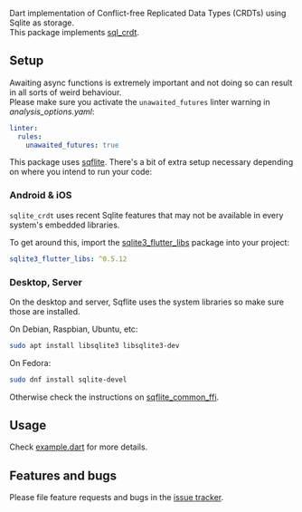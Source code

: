 Dart implementation of Conflict-free Replicated Data Types (CRDTs) using Sqlite as storage.  
This package implements [sql_crdt](https://github.com/cachapa/sql_crdt).

## Setup

Awaiting async functions is extremely important and not doing so can result in all sorts of weird behaviour.  
Please make sure you activate the `unawaited_futures` linter warning in *analysis_options.yaml*:

```yaml
linter:
  rules:
    unawaited_futures: true
```

This package uses [sqflite](https://pub.dev/packages/sqflite). There's a bit of extra setup necessary depending on where you intend to run your code:

### Android & iOS

`sqlite_crdt` uses recent Sqlite features that may not be available in every system's embedded libraries.

To get around this, import the [sqlite3_flutter_libs](https://pub.dev/packages/sqlite3_flutter_libs) package into your project:

```yaml
sqlite3_flutter_libs: ^0.5.12
```

### Desktop, Server

On the desktop and server, Sqflite uses the system libraries so make sure those are installed.

On Debian, Raspbian, Ubuntu, etc:

```bash
sudo apt install libsqlite3 libsqlite3-dev
```

On Fedora:

```bash
sudo dnf install sqlite-devel
```

Otherwise check the instructions on [sqflite_common_ffi](https://pub.dev/packages/sqflite_common_ffi).

## Usage

Check [example.dart](https://github.com/cachapa/sqlite_crdt/blob/master/example/example.dart) for more details.

## Features and bugs

Please file feature requests and bugs in the [issue tracker](https://github.com/cachapa/sqlite_crdt/issues).
